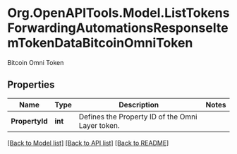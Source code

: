 # Org.OpenAPITools.Model.ListTokensForwardingAutomationsResponseItemTokenDataBitcoinOmniToken
Bitcoin Omni Token

## Properties

Name | Type | Description | Notes
------------ | ------------- | ------------- | -------------
**PropertyId** | **int** | Defines the Property ID of the Omni Layer token. | 

[[Back to Model list]](../README.md#documentation-for-models) [[Back to API list]](../README.md#documentation-for-api-endpoints) [[Back to README]](../README.md)

